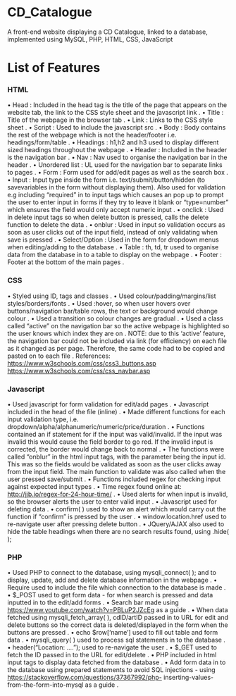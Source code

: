 # CD_Catalogue
A front-end website displaying a CD Catalogue, linked to a database, implemented using MySQL, PHP, HTML, CSS, JavaScript

# List of Features 

### HTML
• Head : Included in the head tag is the title of the page that appears on the website tab, the link to the CSS style sheet and the javascript link . 
• Title : Title of the webpage in the browser tab . 
• Link : Links to the CSS style sheet . 
• Script : Used to include the javascript src . 
• Body : Body contains the rest of the webpage which is not the header/footer i.e. headings/form/table . 
• Headings : h1,h2 and h3 used to display different sized headings throughout the webpage . 
• Header : Included in the header is the navigation bar . 
• Nav : Nav used to organise the navigation bar in the header . 
• Unordered list : UL used for the navigation bar to separate links to pages . 
• Form : Form used for add/edit pages as well as the search box . 
• Input : Input type inside the form i.e. text/submit/button/hidden (to savevariables in the form without displaying them). Also used for validation e.g including “required” in to input tags which causes an pop up to prompt the user to enter input in forms if they try to leave it blank or “type=number” which ensures the field would only accept numeric input . 
• onclick : Used in delete input tags so when delete button is pressed, calls the delete function to delete the data . 
• onblur : Used in input so validation occurs as soon as user clicks out of the input field, instead of only validating when save is pressed . 
• Select/Option : Used in the form for dropdown menus when editing/adding to the database . 
• Table : th, td, tr used to organise data from the database in to a table to display on the webpage . 
• Footer : Footer at the bottom of the main pages . 
                
 ### CSS
• Styled using ID, tags and classes . 
• Used colour/padding/margins/list styles/borders/fonts . 
• Used :hover, so when user hovers over buttons/navigation bar/table rows, the text or background would change colour . 
• Used a transition so colour changes are gradual . 
• Used a class called “active” on the navigation bar so the active webpage is highlighted so the user knows which index they are on . 
NOTE: due to this ‘active’ feature, the navigation bar could not be included via link (for efficiency) on each file as it changed as per page. Therefore, the same code had to be copied and pasted on to each file . 
References: https://www.w3schools.com/css/css3_buttons.asp https://www.w3schools.com/css/css_navbar.asp

 ### Javascript
• Used javascript for form validation for edit/add pages . 
• Javascript included in the head of the file (inline) . 
• Made different functions for each input validation type, i.e. dropdown/alpha/alphanumeric/numeric/price/duration . 
• Functions contained an if statement for if the input was valid/invalid. If the input was invalid this would cause the field border to go red. If the invalid input is corrected, the border would change back to normal . 
• The functions were called “onblur” in the html input tags, with the parameter being the input id. This was so the fields would be validated as soon as the user clicks away from the input field. The main function to validate was also called when the user pressed save/submit . 
• Functions included regex for checking input against expected input types . 
• Time regex found online at: http://jjb.io/regex-for-24-hour-time/ . 
• Used alerts for when input is invalid, so the browser alerts the user to enter valid input . 
• Javascript used for deleting data . 
• confirm( ) used to show an alert which would carry out the function if “confirm” is pressed by the user . 
• window.location.href used to re-navigate user after pressing delete button . 
• JQuery/AJAX also used to hide the table headings when there are no search results found, using .hide( );  

### PHP
• Used PHP to connect to the database, using mysqli_connect( ); and to display, update, add and delete database information in the webpage . 
• Require used to include the file which connection to the database is made . 
• $_POST used to get form data - for when search is pressed and data inputted in to the edit/add forms . 
• Search bar made using https://www.youtube.com/watch?v=PBLuP2JZcEg as a guide . 
• When data fetched using mysqli_fetch_array( ), cdID/artID passed in to URL for edit and delete buttons so the correct data is deleted/displayed in the form when the buttons are pressed . 
• echo $row[‘name’] used to fill out table and form data . 
• mysqli_query( ) used to process sql statements in to the database . 
• header(“Location: ....”); used to re-navigate the user . 
• $_GET used to fetch the ID passed in to the URL for edit/delete . 
• PHP included in html input tags to display data fetched from the database . 
• Add form data in to the database using prepared statements to avoid SQL injections - using https://stackoverflow.com/questions/37367992/php- inserting-values-from-the-form-into-mysql as a guide . 
